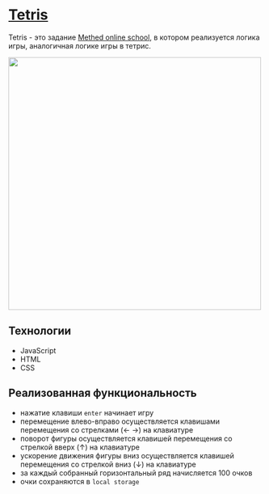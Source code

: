# [Tetris](https://wee-owl.github.io/Tetris/)

Tetris - это задание [Methed online school](https://methed.ru/), в котором реализуется логика игры, аналогичная логике игры в тетрис.  

<img src="https://github.com/wee-owl/Tetris/assets/95621680/a0306f97-c1e1-4e51-bff0-3dc3df44745e" width="500" height="">  

## Технологии  
- JavaScript
- HTML
- CSS

## Реализованная функциональность
- нажатие клавиши `enter` начинает игру
- перемещение влево-вправо осуществляется клавишами перемещения со стрелками (← →) на клавиатуре
- поворот фигуры осуществляется клавишей перемещения со стрелкой вверх (↑) на клавиатуре
- ускорение движения фигуры вниз осуществляется клавишей перемещения со стрелкой вниз (↓) на клавиатуре
- за каждый собранный горизонтальный ряд начисляется 100 очков
- очки сохраняются в `local storage`

